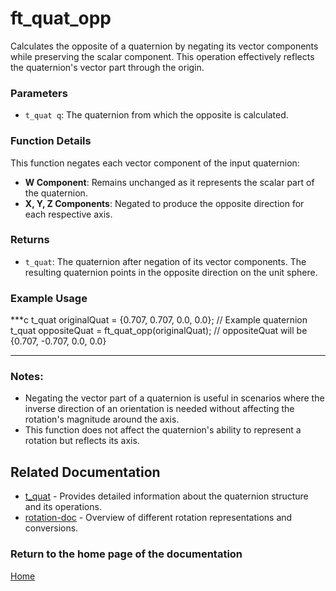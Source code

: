 # ft_quat_opp
Calculates the opposite of a quaternion by negating its vector components while preserving the scalar component. This operation effectively reflects the quaternion's vector part through the origin.

### Parameters
- `t_quat q`: The quaternion from which the opposite is calculated.

### Function Details
This function negates each vector component of the input quaternion:
- **W Component**: Remains unchanged as it represents the scalar part of the quaternion.
- **X, Y, Z Components**: Negated to produce the opposite direction for each respective axis.

### Returns
- `t_quat`: The quaternion after negation of its vector components. The resulting quaternion points in the opposite direction on the unit sphere.

### Example Usage
***c
t_quat originalQuat = {0.707, 0.707, 0.0, 0.0}; // Example quaternion
t_quat oppositeQuat = ft_quat_opp(originalQuat);
// oppositeQuat will be {0.707, -0.707, 0.0, 0.0}
***

### Notes:
- Negating the vector part of a quaternion is useful in scenarios where the inverse direction of an orientation is needed without affecting the rotation's magnitude around the axis.
- This function does not affect the quaternion's ability to represent a rotation but reflects its axis.

## Related Documentation
- [t_quat](./t_quat.md) - Provides detailed information about the quaternion structure and its operations.
- [rotation-doc](../rotation-doc.md) - Overview of different rotation representations and conversions.

### Return to the home page of the documentation
[Home](../../home.md)
